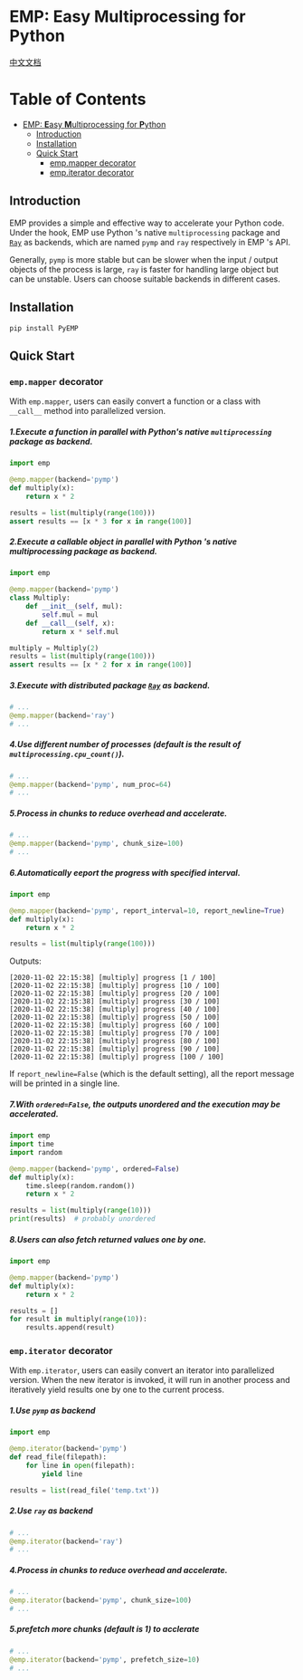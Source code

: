 # EMP: **E**asy **M**ultiprocessing for **P**ython

[中文文档](README_zh.md)

Table of Contents
=================

   * [EMP: <strong>E</strong>asy <strong>M</strong>ultiprocessing for <strong>P</strong>ython](#emp-easy-multiprocessing-for-python)
      * [Introduction](#introduction)
      * [Installation](#installation)
      * [Quick Start](#quick-start)
         * [emp.mapper decorator](#empmapper-decorator)
         * [emp.iterator decorator](#empiterator-decorator)

## Introduction

EMP provides a simple and effective way to accelerate your Python code. Under the hook, EMP use Python 's native `multiprocessing` package and [`Ray`](https://github.com/ray-project/ray) as backends, which are named `pymp` and `ray` respectively in EMP 's API.

Generally, `pymp` is more stable but can be slower when the input / output objects of the process is large, `ray` is faster for handling large object but can be unstable. Users can choose suitable backends in different cases.

## Installation

```
pip install PyEMP
```

## Quick Start

### `emp.mapper` decorator

With `emp.mapper`, users can easily convert a function or a class with `__call__` method into parallelized version.

##### 1.Execute a function in parallel with Python's native `multiprocessing` package as backend.

```python
import emp

@emp.mapper(backend='pymp')
def multiply(x):
    return x * 2

results = list(multiply(range(100)))
assert results == [x * 3 for x in range(100)]
```

##### 2.Execute a callable object in parallel with Python 's native multiprocessing package as backend.

```python
import emp

@emp.mapper(backend='pymp')
class Multiply:
    def __init__(self, mul):
        self.mul = mul
    def __call__(self, x):
        return x * self.mul

multiply = Multiply(2)
results = list(multiply(range(100)))
assert results == [x * 2 for x in range(100)]
```

##### 3.Execute with distributed package [`Ray`](https://github.com/ray-project/ray) as backend.

```python
# ...
@emp.mapper(backend='ray')
# ...
```

##### 4.Use different number of processes (default is the result of `multiprocessing.cpu_count()`).

```python
# ...
@emp.mapper(backend='pymp', num_proc=64)
# ...
```

##### 5.Process in chunks to reduce overhead and accelerate.

```python
# ...
@emp.mapper(backend='pymp', chunk_size=100)
# ...
```

##### 6.Automatically eeport the progress with specified interval.

```python
import emp

@emp.mapper(backend='pymp', report_interval=10, report_newline=True)
def multiply(x):
    return x * 2

results = list(multiply(range(100)))
```

Outputs:

```
[2020-11-02 22:15:38] [multiply] progress [1 / 100]
[2020-11-02 22:15:38] [multiply] progress [10 / 100]
[2020-11-02 22:15:38] [multiply] progress [20 / 100]
[2020-11-02 22:15:38] [multiply] progress [30 / 100]
[2020-11-02 22:15:38] [multiply] progress [40 / 100]
[2020-11-02 22:15:38] [multiply] progress [50 / 100]
[2020-11-02 22:15:38] [multiply] progress [60 / 100]
[2020-11-02 22:15:38] [multiply] progress [70 / 100]
[2020-11-02 22:15:38] [multiply] progress [80 / 100]
[2020-11-02 22:15:38] [multiply] progress [90 / 100]
[2020-11-02 22:15:38] [multiply] progress [100 / 100]
```

If `report_newline=False` (which is the default setting), all the report message will be printed in a single line.

##### 7.With `ordered=False`, the outputs unordered and the execution may be accelerated.

```python
import emp
import time
import random

@emp.mapper(backend='pymp', ordered=False)
def multiply(x):
    time.sleep(random.random())
    return x * 2

results = list(multiply(range(10)))
print(results)  # probably unordered
```

##### 8.Users can also fetch returned values one by one.

```python
import emp

@emp.mapper(backend='pymp')
def multiply(x):
    return x * 2

results = []
for result in multiply(range(10)):
    results.append(result)
```

### `emp.iterator` decorator

With `emp.iterator`, users can easily convert an iterator into parallelized version. When the new iterator is invoked, it will run in another process and iteratively yield results one by one to the current process.

##### 1.Use `pymp` as backend

```python
import emp

@emp.iterator(backend='pymp')
def read_file(filepath):
    for line in open(filepath):
        yield line

results = list(read_file('temp.txt'))
```

##### 2.Use `ray` as backend

```python
# ...
@emp.iterator(backend='ray')
# ...
```

##### 4.Process in chunks to reduce overhead and accelerate.

```python
# ...
@emp.iterator(backend='pymp', chunk_size=100)
# ...
```

##### 5.prefetch more chunks (default is 1) to acclerate

```python
# ...
@emp.iterator(backend='pymp', prefetch_size=10)
# ...
```
